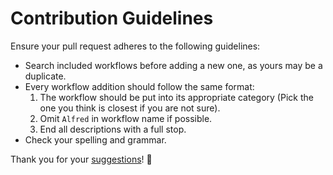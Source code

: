 # Contribution Guidelines
Ensure your pull request adheres to the following guidelines:
- Search included workflows before adding a new one, as yours may be a duplicate.
- Every workflow addition should follow the same format:
	1. The workflow should be put into its appropriate category (Pick the one you think is closest if you are not sure).
	2. Omit `Alfred` in workflow name if possible.
	3. End all descriptions with a full stop.
- Check your spelling and grammar.

Thank you for your [suggestions](https://github.com/learn-anything/alfred-workflows/edit/master/readme.md)! 💜
